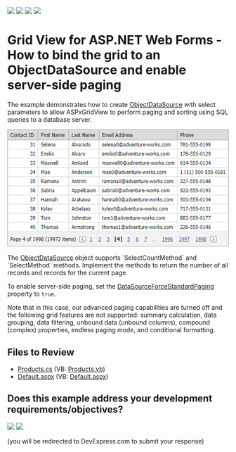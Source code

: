 <!-- default badges list -->
![](https://img.shields.io/endpoint?url=https://codecentral.devexpress.com/api/v1/VersionRange/128537859/13.1.4%2B)
[![](https://img.shields.io/badge/Open_in_DevExpress_Support_Center-FF7200?style=flat-square&logo=DevExpress&logoColor=white)](https://supportcenter.devexpress.com/ticket/details/E2672)
[![](https://img.shields.io/badge/📖_How_to_use_DevExpress_Examples-e9f6fc?style=flat-square)](https://docs.devexpress.com/GeneralInformation/403183)
[![](https://img.shields.io/badge/💬_Leave_Feedback-feecdd?style=flat-square)](#does-this-example-address-your-development-requirementsobjectives)
<!-- default badges end -->

# Grid View for ASP.NET Web Forms - How to bind the grid to an ObjectDataSource and enable server-side paging

The example demonstrates how to create [ObjectDataSource](https://learn.microsoft.com/en-us/previous-versions/57hkzhy5(v=vs.140)) with select parameters to allow ASPxGridView to perform paging and sorting using SQL queries to a database server.

![Grid](grid.png)

The [ObjectDataSource](https://learn.microsoft.com/en-us/previous-versions/57hkzhy5(v=vs.140)) object supports `SelectCountMethod` and `SelectMethod` methods. Implement the methods to return the number of all records and records for the current page.

To enable server-side paging, set the [DataSourceForceStandardPaging](https://docs.devexpress.com/AspNet/DevExpress.Web.ASPxGridBase.DataSourceForceStandardPaging) property to `true`.

Note that in this case, our advanced paging capabilities are turned off and the following grid features are not supported: summary calculation, data grouping, data filtering, unbound data (unbound columns), compound (complex) properties, endless paging mode, and conditional formatting.

## Files to Review

* [Products.cs](./CS/WebSite/App_Code/Products.cs) (VB: [Products.vb](./VB/WebSite/App_Code/Products.vb))
* [Default.aspx](./CS/WebSite/Default.aspx) (VB: [Default.aspx](./VB/WebSite/Default.aspx))
<!-- feedback -->
## Does this example address your development requirements/objectives?

[<img src="https://www.devexpress.com/support/examples/i/yes-button.svg"/>](https://www.devexpress.com/support/examples/survey.xml?utm_source=github&utm_campaign=asp-net-web-forms-grid-bind-to-objectdatasource-with-server-paging&~~~was_helpful=yes) [<img src="https://www.devexpress.com/support/examples/i/no-button.svg"/>](https://www.devexpress.com/support/examples/survey.xml?utm_source=github&utm_campaign=asp-net-web-forms-grid-bind-to-objectdatasource-with-server-paging&~~~was_helpful=no)

(you will be redirected to DevExpress.com to submit your response)
<!-- feedback end -->
